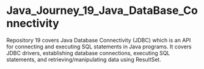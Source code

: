 # Java_Journey_19_Java_DataBase_Connectivity
Repository 19 covers Java Database Connectivity (JDBC) which is an API for connecting and executing SQL statements in Java programs. It covers JDBC drivers, establishing database connections, executing SQL statements, and retrieving/manipulating data using ResultSet.
